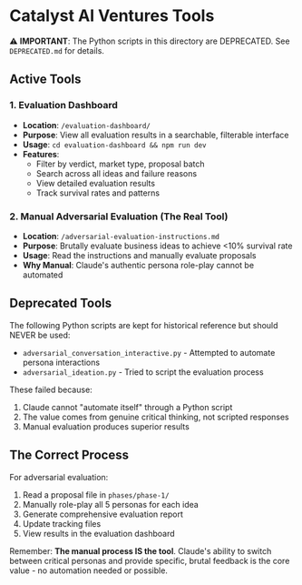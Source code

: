 # Catalyst AI Ventures Tools

⚠️ **IMPORTANT**: The Python scripts in this directory are DEPRECATED. See `DEPRECATED.md` for details.

## Active Tools

### 1. Evaluation Dashboard
- **Location**: `/evaluation-dashboard/`
- **Purpose**: View all evaluation results in a searchable, filterable interface
- **Usage**: `cd evaluation-dashboard && npm run dev`
- **Features**:
  - Filter by verdict, market type, proposal batch
  - Search across all ideas and failure reasons
  - View detailed evaluation results
  - Track survival rates and patterns

### 2. Manual Adversarial Evaluation (The Real Tool)
- **Location**: `/adversarial-evaluation-instructions.md`
- **Purpose**: Brutally evaluate business ideas to achieve <10% survival rate
- **Usage**: Read the instructions and manually evaluate proposals
- **Why Manual**: Claude's authentic persona role-play cannot be automated

## Deprecated Tools

The following Python scripts are kept for historical reference but should NEVER be used:
- `adversarial_conversation_interactive.py` - Attempted to automate persona interactions
- `adversarial_ideation.py` - Tried to script the evaluation process

These failed because:
1. Claude cannot "automate itself" through a Python script
2. The value comes from genuine critical thinking, not scripted responses
3. Manual evaluation produces superior results

## The Correct Process

For adversarial evaluation:
1. Read a proposal file in `phases/phase-1/`
2. Manually role-play all 5 personas for each idea
3. Generate comprehensive evaluation report
4. Update tracking files
5. View results in the evaluation dashboard

Remember: **The manual process IS the tool**. Claude's ability to switch between critical personas and provide specific, brutal feedback is the core value - no automation needed or possible.